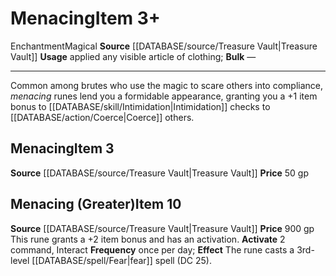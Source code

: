 ﻿---
id: '2300'
item_category: Runes
item_subcategory: Accessory Runes
level: '3'
name: Menacing
price: 50 gp
rarity: Common
school: Enchantment
source: '[[DATABASE/source/Treasure Vault|Treasure Vault]]'
subcategory: rune
trait:
- '[[DATABASE/trait/Enchantment|Enchantment]]'
- '[[DATABASE/trait/Magical|Magical]]'
type: Item
usage: applied any visible article of clothing

---
# Menacing<span class="item-type">Item 3+</span>

<span class="item-trait">Enchantment</span><span class="item-trait">Magical</span>
**Source** [[DATABASE/source/Treasure Vault|Treasure Vault]] 
**Usage** applied any visible article of clothing; **Bulk** —

---
Common among brutes who use the magic to scare others into compliance, _menacing_ runes lend you a formidable appearance, granting you a +1 item bonus to [[DATABASE/skill/Intimidation|Intimidation]] checks to [[DATABASE/action/Coerce|Coerce]] others.

## Menacing<span class="item-type">Item 3</span>

**Source** [[DATABASE/source/Treasure Vault|Treasure Vault]] 
**Price** 50 gp

## Menacing (Greater)<span class="item-type">Item 10</span>

**Source** [[DATABASE/source/Treasure Vault|Treasure Vault]] 
**Price** 900 gp
This rune grants a +2 item bonus and has an activation.
**Activate** <span class="action-icon">2</span> command, Interact **Frequency** once per day; **Effect** The rune casts a 3rd-level [[DATABASE/spell/Fear|fear]] spell (DC 25).